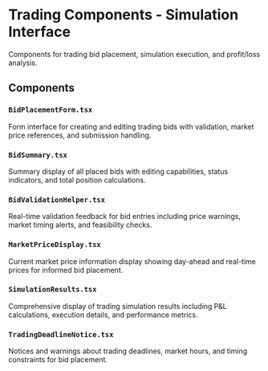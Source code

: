 # Trading Components - Simulation Interface

Components for trading bid placement, simulation execution, and profit/loss analysis.

## Components

### `BidPlacementForm.tsx`

Form interface for creating and editing trading bids with validation, market price references, and submission handling.

### `BidSummary.tsx`

Summary display of all placed bids with editing capabilities, status indicators, and total position calculations.

### `BidValidationHelper.tsx`

Real-time validation feedback for bid entries including price warnings, market timing alerts, and feasibility checks.

### `MarketPriceDisplay.tsx`

Current market price information display showing day-ahead and real-time prices for informed bid placement.

### `SimulationResults.tsx`

Comprehensive display of trading simulation results including P&L calculations, execution details, and performance metrics.

### `TradingDeadlineNotice.tsx`

Notices and warnings about trading deadlines, market hours, and timing constraints for bid placement.

